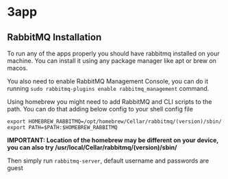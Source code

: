 # 3app

## RabbitMQ Installation
To run any of the apps properly you should have rabbitmq installed on your machine. You can install it using any package manager like apt or brew on macos.

You also need to enable RabbitMQ Management Console, you can do it running `sudo rabbitmq-plugins enable rabbitmq_management` command.

Using homebrew you might need to add RabbitMQ and CLI scripts to the path.
You can do that adding below config to your shell config file
```
export HOMEBREW_RABBITMQ=/opt/homebrew/Cellar/rabbitmq/(version)/sbin/
export PATH=$PATH:$HOMEBREW_RABBITMQ
```
**IMPORTANT: Location of the homebrew may be different on your device, you can also try /usr/local/Cellar/rabbitmq/(version)/sbin/**

Then simply run `rabbitmq-server`, default username and passwords are guest

